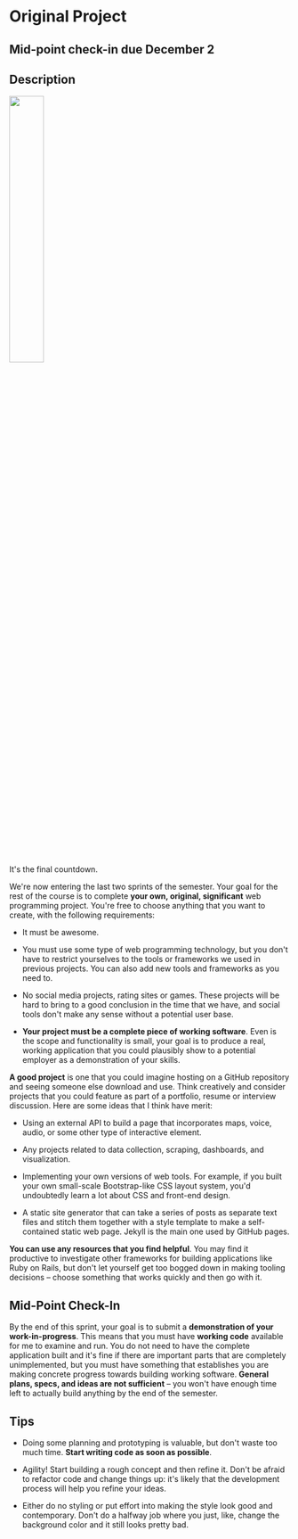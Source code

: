 # Original Project

## Mid-point check-in due December 2

## Description

<img src="https://3.bp.blogspot.com/-Q6DyEBY-qvo/WGbWqrpjWhI/AAAAAAAABlQ/FKw81wjPX24ZYjlJgd2B3b3Fz5I7pgbyACLcB/s1600/117121047.jpg" width="35%" />

It's the final countdown.

We're now entering the last two sprints of the semester. Your goal for the rest of the course is to complete **your own, original, significant** web programming project. You're
free to choose anything that you want to create, with the following requirements:

- It must be awesome.

- You must use some type of web programming technology, but you don't have to restrict yourselves to the tools or frameworks we used in previous projects. You can also
add new tools and frameworks as you need to.

- No social media projects, rating sites or games. These projects will be hard to bring to a good conclusion in the time that we have, and social tools don't make any
sense without a potential user base.

- **Your project must be a complete piece of working software**. Even is the scope and functionality is small, your goal is to produce a real, working application that you
could plausibly show to a potential employer as a demonstration of your skills.

**A good project** is one that you could imagine hosting on a GitHub repository and seeing someone else download and use. Think creatively and consider projects that you
could feature as part of a portfolio, resume or interview discussion. Here are some ideas that I think have merit:

- Using an external API to build a page that incorporates maps, voice, audio, or some other type of interactive element.

- Any projects related to data collection, scraping, dashboards, and visualization.

- Implementing your own versions of web tools. For example, if you built your own small-scale Bootstrap-like CSS layout system, you'd undoubtedly learn a lot about CSS and front-end
design.

- A static site generator that can take a series of posts as separate text files and stitch them together with a style template to make a self-contained static web page. Jekyll
is the main one used by GitHub pages.

**You can use any resources that you find helpful**. You may find it productive to investigate other frameworks for building applications like Ruby on Rails, but don't let
yourself get too bogged down in making tooling decisions &ndash; choose something that works quickly and then go with it.

## Mid-Point Check-In

By the end of this sprint, your goal is to submit a **demonstration of your work-in-progress**. This means that you must have **working code** available for me to examine
and run. You do not need to have the complete application built and it's fine if there are important parts that are completely unimplemented, but you must have something
that establishes you are making concrete progress towards building working software. **General plans, specs, and ideas are not sufficient** &ndash; you won't have enough
time left to actually build anything by the end of the semester.

## Tips

- Doing some planning and prototyping is valuable, but don't waste too much time. **Start writing code as soon as possible**.

- Agility! Start building a rough concept and then refine it. Don't be afraid to refactor code and change things up: it's likely that the development process will help you
refine your ideas.

- Either do no styling or put effort into making the style look good and contemporary. Don't do a halfway job where you just, like, change the background color and it still
looks pretty bad.